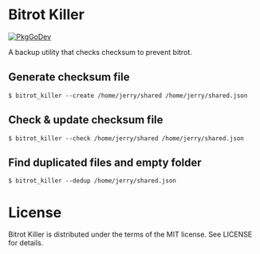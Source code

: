 Bitrot Killer
==
[![PkgGoDev](https://pkg.go.dev/badge/github.com/codingsince1985/bitrot_killer)](https://pkg.go.dev/github.com/codingsince1985/bitrot_killer)

A backup utility that checks checksum to prevent bitrot.

Generate checksum file
--
`$ bitrot_killer --create /home/jerry/shared /home/jerry/shared.json`

Check & update checksum file
--
`$ bitrot_killer --check /home/jerry/shared /home/jerry/shared.json`

Find duplicated files and empty folder
--
`$ bitrot_killer --dedup /home/jerry/shared.json`

License
==
Bitrot Killer is distributed under the terms of the MIT license. See LICENSE for details.
